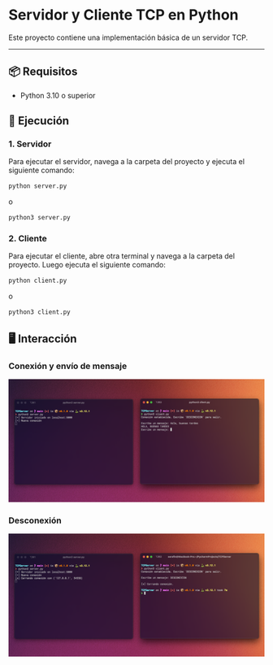 # Servidor y Cliente TCP en Python

Este proyecto contiene una implementación básica de un servidor TCP.

---

## 📦 Requisitos

- Python 3.10 o superior

## 🚀 Ejecución

### 1. Servidor
Para ejecutar el servidor, navega a la carpeta del proyecto y ejecuta el siguiente comando:

```bash
python server.py
```
o

```bash
python3 server.py
```

### 2. Cliente
Para ejecutar el cliente, abre otra terminal y navega a la carpeta del proyecto. Luego ejecuta el siguiente comando:

```bash
python client.py
```
o

```bash
python3 client.py
```

## 🖥️ Interacción

### Conexión y envío de mensaje
![Conexíon](img/conexion.png)
### Desconexión
![Desconexión](img/desconexion.png)
